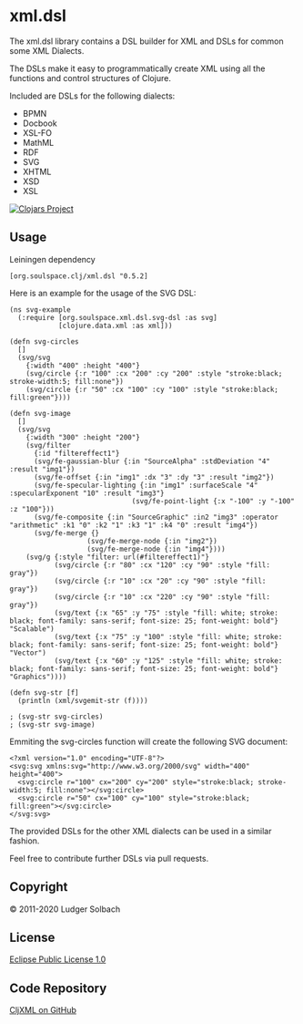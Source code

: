xml.dsl
=======
The xml.dsl library contains a DSL builder for XML and DSLs for common some XML Dialects.

The DSLs make it easy to programmatically create XML using all the functions and control structures of Clojure.

Included are DSLs for the following dialects:
* BPMN
* Docbook
* XSL-FO
* MathML
* RDF
* SVG
* XHTML
* XSD
* XSL

[![Clojars Project](https://img.shields.io/clojars/v/org.soulspace.clj/xml.dsl.svg)](https://clojars.org/org.soulspace.clj/xml.dsl)

Usage
-----
Leiningen dependency

```
[org.soulspace.clj/xml.dsl "0.5.2]
```

Here is an example for the usage of the SVG DSL:

```
(ns svg-example
  (:require [org.soulspace.xml.dsl.svg-dsl :as svg]
            [clojure.data.xml :as xml]))

(defn svg-circles
  []
  (svg/svg
    {:width "400" :height "400"}
    (svg/circle {:r "100" :cx "200" :cy "200" :style "stroke:black; stroke-width:5; fill:none"})
    (svg/circle {:r "50" :cx "100" :cy "100" :style "stroke:black; fill:green"})))

(defn svg-image
  []
  (svg/svg
    {:width "300" :height "200"}
    (svg/filter
      {:id "filtereffect1"}
      (svg/fe-gaussian-blur {:in "SourceAlpha" :stdDeviation "4" :result "img1"})
      (svg/fe-offset {:in "img1" :dx "3" :dy "3" :result "img2"})
      (svg/fe-specular-lighting {:in "img1" :surfaceScale "4" :specularExponent "10" :result "img3"}
                              (svg/fe-point-light {:x "-100" :y "-100" :z "100"}))
      (svg/fe-composite {:in "SourceGraphic" :in2 "img3" :operator "arithmetic" :k1 "0" :k2 "1" :k3 "1" :k4 "0" :result "img4"})
      (svg/fe-merge {}
                   (svg/fe-merge-node {:in "img2"})
                   (svg/fe-merge-node {:in "img4"})))
    (svg/g {:style "filter: url(#filtereffect1)"}
           (svg/circle {:r "80" :cx "120" :cy "90" :style "fill: gray"})
           (svg/circle {:r "10" :cx "20" :cy "90" :style "fill: gray"})
           (svg/circle {:r "10" :cx "220" :cy "90" :style "fill: gray"})
           (svg/text {:x "65" :y "75" :style "fill: white; stroke: black; font-family: sans-serif; font-size: 25; font-weight: bold"} "Scalable")
           (svg/text {:x "75" :y "100" :style "fill: white; stroke: black; font-family: sans-serif; font-size: 25; font-weight: bold"} "Vector")
           (svg/text {:x "60" :y "125" :style "fill: white; stroke: black; font-family: sans-serif; font-size: 25; font-weight: bold"} "Graphics"))))

(defn svg-str [f]
  (println (xml/svgemit-str (f))))

; (svg-str svg-circles)
; (svg-str svg-image)

```

Emmiting the svg-circles function will create the following SVG document:

```
<?xml version="1.0" encoding="UTF-8"?>
<svg:svg xmlns:svg="http://www.w3.org/2000/svg" width="400" height="400">
  <svg:circle r="100" cx="200" cy="200" style="stroke:black; stroke-width:5; fill:none"></svg:circle>
  <svg:circle r="50" cx="100" cy="100" style="stroke:black; fill:green"></svg:circle>
</svg:svg>
```

The provided DSLs for the other XML dialects can be used in a similar fashion.

Feel free to contribute further DSLs via pull requests.

Copyright
---------
© 2011-2020 Ludger Solbach

License
-------
[Eclipse Public License 1.0](http://www.eclipse.org/legal/epl-v10.html)

Code Repository
---------------
[CljXML on GitHub](https://github.com/lsolbach/CljXML)
